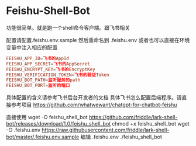 # Feishu-Shell-Bot
功能很简单。就是跑一个shell命令客户端。跟飞书相关

配置请配置.feishu.env.sample 然后重命名到 .feishu.env
或者也可以直接在环境变量中注入相应的配置


```conf
FEISHU_APP_ID=飞书的AppId
FEISHU_APP_SECRET=飞书的AppSecret
FEISHU_ENCRYPT_KEY=飞书的EncryptKey
FEISHU_VERIFICATION_TOKEN=飞书的验证Token
FEISHU_BOT_PATH=监听服务的path
FEISHU_BOT_PORT=监听的端口
```

具体配置的含义请参考飞书后台开发者的文档
具体飞书怎么配置后端程序。请直接参考项目
https://github.com/whatwewant/chatgpt-for-chatbot-feishu


直接使用
wget -O feishu_shell_bot https://github.com/friddle/lark-shell-bot/releases/download/1.0/feishu_shell_bot
chmod +x feishu_shell_bot
wget -O .feishu.env https://raw.githubusercontent.com/friddle/lark-shell-bot/master/.feishu.env.sample
编辑 .feishu.env
./feishu_shell_bot

